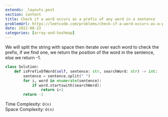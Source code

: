 ```yaml
---
extends: _layouts.post
section: content
title: Check if a word occurs as a prefix of any word in a sentence
problemUrl: https://leetcode.com/problems/check-if-a-word-occurs-as-a-prefix-of-any-word-in-a-sentence/
date: 2022-08-22
categories: [array-and-hashmap]
---
```


We will split the string with space then iterate over each word to check the prefix, if we find one, we return the position of the word in the sentence, else we return -1.

```python
class Solution:
    def isPrefixOfWord(self, sentence: str, searchWord: str) -> int:
        sentence = sentence.split(" ")
        for i, word in enumerate(sentence):
            if word.startswith(searchWord):
                return i+1
        return -1
```

Time Complexity: `O(n)` <br/>
Space Complexity: `O(n)`